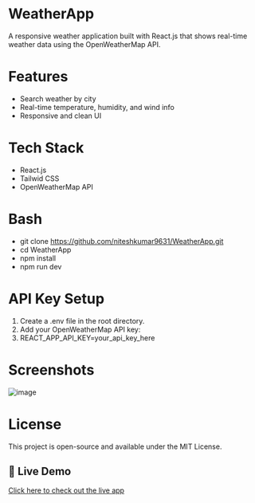 # WeatherApp

A responsive weather application built with React.js that shows real-time weather data using the OpenWeatherMap API.

# Features
   - Search weather by city
   - Real-time temperature, humidity, and wind info
   - Responsive and clean UI

# Tech Stack
  - React.js
  - Tailwid CSS
  - OpenWeatherMap API   

# Bash  
  - git clone https://github.com/niteshkumar9631/WeatherApp.git
  - cd WeatherApp
  - npm install
  - npm run dev 

# API Key Setup  
  1. Create a .env file in the root directory.
  2. Add your OpenWeatherMap API key:
  3. REACT_APP_API_KEY=your_api_key_here

# Screenshots
![image](https://github.com/user-attachments/assets/0dd01ddb-c185-4b76-a8e4-1a8afde03f41)

# License
This project is open-source and available under the MIT License.

## 🚀 Live Demo
  [Click here to check out the live app](https://your-live-app-link.com)



